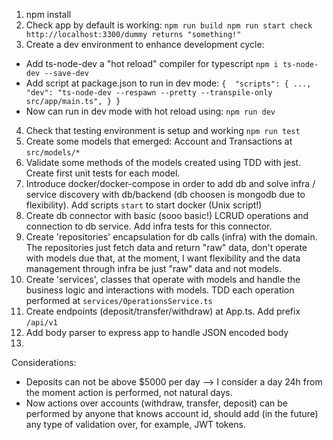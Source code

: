 1. npm install
2. Check app by default is working:
`
npm run build
npm run start
check http://localhost:3300/dummy returns "something!"
` 
3. Create a dev environment to enhance development cycle:
- Add ts-node-dev a "hot reload" compiler for typescript
`
npm i ts-node-dev --save-dev 
`
- Add script at package.json to run in dev mode:
`
{ 
    "scripts": {
        ...,
        "dev": "ts-node-dev --respawn --pretty --transpile-only src/app/main.ts",
    }
}
`
- Now can run in dev mode with hot reload using: `npm run dev`
4. Check that testing environment is setup and working `npm run test`
5. Create some models that emerged: Account and Transactions at `src/models/*`
6. Validate some methods of the models created using TDD with jest. Create first unit tests for each model.
7. Introduce docker/docker-compose in order to add db and solve infra / service discovery with db/backend (db choosen is mongodb due to flexibility). Add scripts `start` to start docker (Unix script!)
8. Create db connector with basic (sooo basic!) LCRUD operations and connection to db service. Add infra tests for this connector.
9. Create 'repositories' encapsulation for db calls (infra) with the domain. The repositories just fetch data and return "raw" data, don't operate with models due that, at the moment, I want flexibility and the data management through infra be just "raw" data and not models.
10. Create 'services', classes that operate with models and handle the business logic and interactions with models. TDD each operation performed at `services/OperationsService.ts`
11. Create endpoints (deposit/transfer/withdraw) at App.ts. Add prefix `/api/v1`
12. Add body parser to express app to handle JSON encoded body
13.




Considerations:
- Deposits can not be above $5000 per day --> I consider a day 24h from the moment action is performed, not natural days.
- Now actions over accounts (withdraw, transfer, deposit) can be performed by anyone that knows account id, should add (in the future) any type of validation over, for example, JWT tokens.